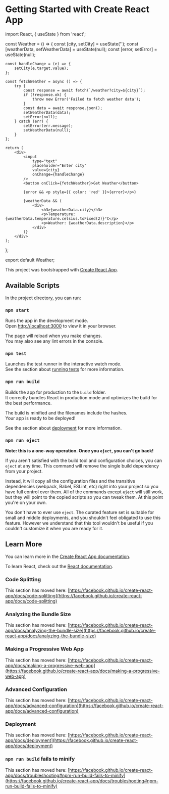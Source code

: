 # Getting Started with Create React App
import React, { useState } from 'react';

const Weather = () => {
    const [city, setCity] = useState('');
    const [weatherData, setWeatherData] = useState(null);
    const [error, setError] = useState(null);

    const handleChange = (e) => {
        setCity(e.target.value);
    };

    const fetchWeather = async () => {
        try {
            const response = await fetch(`/weather?city=${city}`);
            if (!response.ok) {
                throw new Error('Failed to fetch weather data');
            }
            const data = await response.json();
            setWeatherData(data);
            setError(null);
        } catch (err) {
            setError(err.message);
            setWeatherData(null);
        }
    };

    return (
        <div>
            <input
                type="text"
                placeholder="Enter city"
                value={city}
                onChange={handleChange}
            />
            <button onClick={fetchWeather}>Get Weather</button>

            {error && <p style={{ color: 'red' }}>{error}</p>}

            {weatherData && (
                <div>
                    <h3>{weatherData.city}</h3>
                    <p>Temperature: {weatherData.temperature.celsius.toFixed(2)}°C</p>
                    <p>Weather: {weatherData.description}</p>
                </div>
            )}
        </div>
    );
};

export default Weather;

This project was bootstrapped with [Create React App](https://github.com/facebook/create-react-app).

## Available Scripts

In the project directory, you can run:

### `npm start`

Runs the app in the development mode.\
Open [http://localhost:3000](http://localhost:3000) to view it in your browser.

The page will reload when you make changes.\
You may also see any lint errors in the console.

### `npm test`

Launches the test runner in the interactive watch mode.\
See the section about [running tests](https://facebook.github.io/create-react-app/docs/running-tests) for more information.

### `npm run build`

Builds the app for production to the `build` folder.\
It correctly bundles React in production mode and optimizes the build for the best performance.

The build is minified and the filenames include the hashes.\
Your app is ready to be deployed!

See the section about [deployment](https://facebook.github.io/create-react-app/docs/deployment) for more information.

### `npm run eject`

**Note: this is a one-way operation. Once you `eject`, you can't go back!**

If you aren't satisfied with the build tool and configuration choices, you can `eject` at any time. This command will remove the single build dependency from your project.

Instead, it will copy all the configuration files and the transitive dependencies (webpack, Babel, ESLint, etc) right into your project so you have full control over them. All of the commands except `eject` will still work, but they will point to the copied scripts so you can tweak them. At this point you're on your own.

You don't have to ever use `eject`. The curated feature set is suitable for small and middle deployments, and you shouldn't feel obligated to use this feature. However we understand that this tool wouldn't be useful if you couldn't customize it when you are ready for it.

## Learn More

You can learn more in the [Create React App documentation](https://facebook.github.io/create-react-app/docs/getting-started).

To learn React, check out the [React documentation](https://reactjs.org/).

### Code Splitting

This section has moved here: [https://facebook.github.io/create-react-app/docs/code-splitting](https://facebook.github.io/create-react-app/docs/code-splitting)

### Analyzing the Bundle Size

This section has moved here: [https://facebook.github.io/create-react-app/docs/analyzing-the-bundle-size](https://facebook.github.io/create-react-app/docs/analyzing-the-bundle-size)

### Making a Progressive Web App

This section has moved here: [https://facebook.github.io/create-react-app/docs/making-a-progressive-web-app](https://facebook.github.io/create-react-app/docs/making-a-progressive-web-app)

### Advanced Configuration

This section has moved here: [https://facebook.github.io/create-react-app/docs/advanced-configuration](https://facebook.github.io/create-react-app/docs/advanced-configuration)

### Deployment

This section has moved here: [https://facebook.github.io/create-react-app/docs/deployment](https://facebook.github.io/create-react-app/docs/deployment)

### `npm run build` fails to minify

This section has moved here: [https://facebook.github.io/create-react-app/docs/troubleshooting#npm-run-build-fails-to-minify](https://facebook.github.io/create-react-app/docs/troubleshooting#npm-run-build-fails-to-minify)
